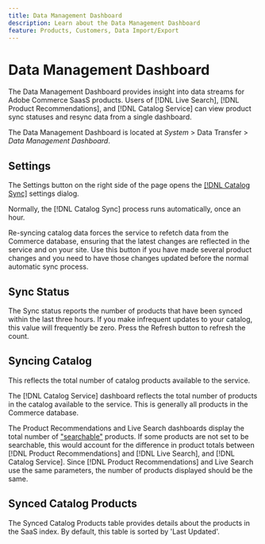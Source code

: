```yaml
---
title: Data Management Dashboard
description: Learn about the Data Management Dashboard
feature: Products, Customers, Data Import/Export
---
```

# Data Management Dashboard

The Data Management Dashboard provides insight into data streams for Adobe Commerce SaasS products. Users of [!DNL Live Search], [!DNL Product Recommendations], and [!DNL Catalog Service] can view product sync statuses and resync data from a single dashboard.

The Data Management Dashboard is located at *System* > Data Transfer > *Data Management Dashboard*.

## Settings

The Settings button on the right side of the page opens the [[!DNL Catalog Sync]](https://experienceleague.adobe.com/docs/commerce-merchant-services/user-guides/data-services/catalog-sync.html) settings dialog.

Normally, the [!DNL Catalog Sync] process runs automatically, once an hour.

Re-syncing catalog data forces the service to refetch data from the Commerce database, ensuring that the latest changes are reflected in the service and on your site. Use this button if you have made several product changes and you need to have those changes updated before the normal automatic sync process. 

## Sync Status

The Sync status reports the number of products that have been synced within the last three hours. If you make infrequent updates to your catalog, this value will frequently be zero. Press the Refresh button to refresh the count.

## Syncing Catalog

This reflects the total number of catalog products available to the service.

The [!DNL Catalog Service] dashboard reflects the total number of products in the catalog available to the service. This is generally all products in the Commerce database. 

The Product Recommendations and Live Search dashboards display the total number of ["searchable"](https://experienceleague.adobe.com/docs/commerce-admin/catalog/catalog/search/search.html) products. If some products are not set to be searchable, this would account for the difference in product totals between [!DNL Product Recommendations] and [!DNL Live Search], and [!DNL Catalog Service]. Since [!DNL Product Recommendations] and Live Search use the same parameters, the number of products displayed should be the same.

## Synced Catalog Products

The Synced Catalog Products table provides details about the products in the SaaS index. By default, this table is sorted by 'Last Updated'.
